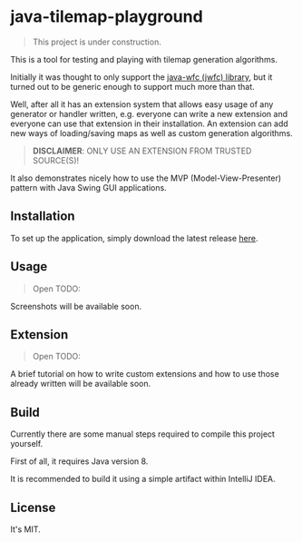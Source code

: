 # java-tilemap-playground

> This project is under construction.

This is a tool for testing and playing with tilemap generation algorithms.

Initially it was thought to only support the [java-wfc (jwfc) library](https://github.com/GameplayJDK/java-wfc), but it
turned out to be generic enough to support much more than that.

Well, after all it has an extension system that allows easy usage of any generator or handler written, e.g. everyone can
write a new extension and everyone can use that extension in their installation. An extension can add new ways of
loading/saving maps as well as custom generation algorithms.

> __DISCLAIMER__: ONLY USE AN EXTENSION FROM TRUSTED SOURCE(S)!

It also demonstrates nicely how to use the MVP (Model-View-Presenter) pattern with Java Swing GUI applications.

## Installation

To set up the application, simply download the latest release [here](https://github.com/GameplayJDK/java-tilemap-playground/releases).

## Usage

> Open TODO:

Screenshots will be available soon.

## Extension

> Open TODO:

A brief tutorial on how to write custom extensions and how to use those already written will be available soon.

## Build

Currently there are some manual steps required to compile this project yourself.

First of all, it requires Java version 8.

It is recommended to build it using a simple artifact within IntelliJ IDEA.

## License

It's MIT.
